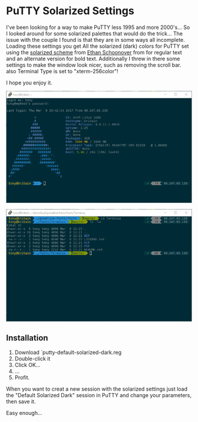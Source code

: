 # PuTTY Solarized Settings

I've been looking for a way to make PuTTY less 1995 and more 2000's... So I looked around for some solarized palettes that would do the trick... The issue with the couple I found is that they are in some ways all incomplete.
Loading these settings you get All the solarized (dark) colors for PuTTY set using the [solarized scheme](http://ethanschoonover.com/solarized) from [Ethan Schoonover](http://ethanschoonover.com) from  for regular text and an alternate version for bold text. Additionally I threw in there some settings to make the window look nicer, such as removing the scroll bar. also Terminal Type is set to "xterm-256color"!

I hope you enjoy it.

![Screen Shot 1](screenshot1.jpg "Yep... That's a fake IP and host")

![Screen Shot 2](screenshot2.jpg "Yep... That's also a fake IP")

## Installation

1. Download `putty-default-solarized-dark.reg
2. Double-click it
3. Click OK...
4. ...
5. Profit.

When you want to creat a new session with the solarized settings just load the "Default Solarized Dark" session in PuTTY and change your parameters, then save it.

Easy enough... 
